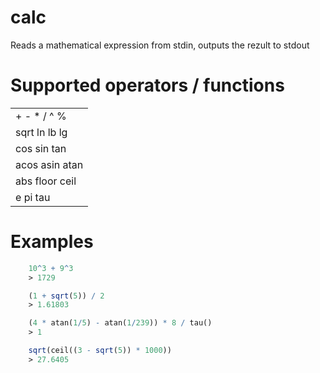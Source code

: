 calc
====

Reads a mathematical expression from stdin, outputs the rezult to stdout

Supported operators / functions
====

|                        |
|------------------------|
|  + - * / ^ %           |
|  sqrt  ln  lb  lg      |
|  cos  sin  tan         |
|  acos  asin  atan      |
|  abs  floor  ceil      |
|  e  pi  tau            |

Examples
====

```mathematica
    10^3 + 9^3
    > 1729
```

```mathematica
    (1 + sqrt(5)) / 2
    > 1.61803
```

```mathematica
    (4 * atan(1/5) - atan(1/239)) * 8 / tau()
    > 1
```

```mathematica
    sqrt(ceil((3 - sqrt(5)) * 1000))
    > 27.6405
```
